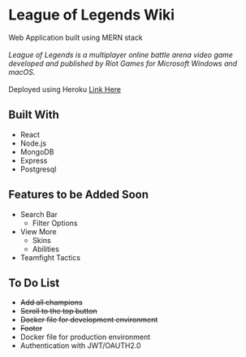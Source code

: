 # League of Legends Wiki
Web Application built using MERN stack
<br/> <br/>
*League of Legends is a multiplayer online battle arena video game developed and published by Riot Games for Microsoft Windows and macOS.*
<br/> <br/>
Deployed using Heroku [Link Here](https://damp-fortress-60852.herokuapp.com/)


## Built With  
* React
* Node.js
* MongoDB
* Express
* Postgresql

## Features to be Added Soon
- Search Bar
  - Filter Options
- View More
  - Skins
  - Abilities 
- Teamfight Tactics

## To Do List
- <s>Add all champions</s>
- <s>Scroll to the top button</s>
- <s>Docker file for development environment</s>
- <s>Footer</s>
- Docker file for production environment
- Authentication with JWT/OAUTH2.0
